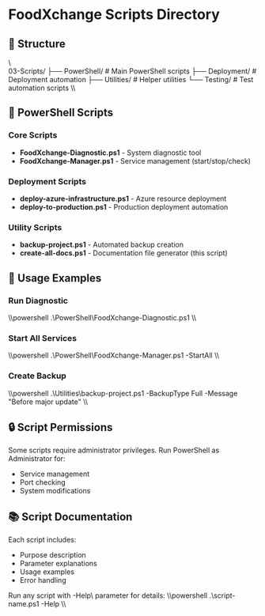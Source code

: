 # FoodXchange Scripts Directory

## 📁 Structure

\\\
03-Scripts/
├── PowerShell/       # Main PowerShell scripts
├── Deployment/       # Deployment automation
├── Utilities/        # Helper utilities
└── Testing/          # Test automation scripts
\\\

## 🔧 PowerShell Scripts

### Core Scripts
- **FoodXchange-Diagnostic.ps1** - System diagnostic tool
- **FoodXchange-Manager.ps1** - Service management (start/stop/check)

### Deployment Scripts
- **deploy-azure-infrastructure.ps1** - Azure resource deployment
- **deploy-to-production.ps1** - Production deployment automation

### Utility Scripts
- **backup-project.ps1** - Automated backup creation
- **create-all-docs.ps1** - Documentation file generator (this script)

## 📝 Usage Examples

### Run Diagnostic
\\\powershell
.\PowerShell\FoodXchange-Diagnostic.ps1
\\\

### Start All Services
\\\powershell
.\PowerShell\FoodXchange-Manager.ps1 -StartAll
\\\

### Create Backup
\\\powershell
.\Utilities\backup-project.ps1 -BackupType Full -Message "Before major update"
\\\

## 🔒 Script Permissions

Some scripts require administrator privileges. Run PowerShell as Administrator for:
- Service management
- Port checking
- System modifications

## 📚 Script Documentation

Each script includes:
- Purpose description
- Parameter explanations
- Usage examples
- Error handling

Run any script with \-Help\ parameter for details:
\\\powershell
.\script-name.ps1 -Help
\\\
